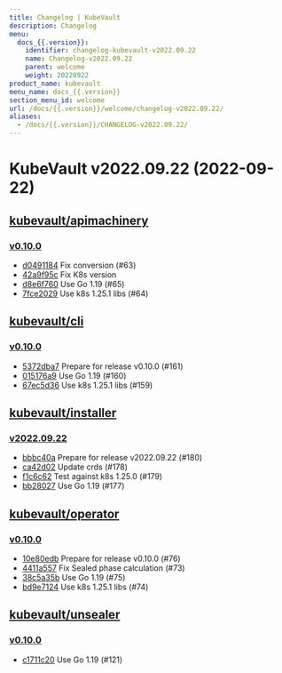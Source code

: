 ```yaml
---
title: Changelog | KubeVault
description: Changelog
menu:
  docs_{{.version}}:
    identifier: changelog-kubevault-v2022.09.22
    name: Changelog-v2022.09.22
    parent: welcome
    weight: 20220922
product_name: kubevault
menu_name: docs_{{.version}}
section_menu_id: welcome
url: /docs/{{.version}}/welcome/changelog-v2022.09.22/
aliases:
  - /docs/{{.version}}/CHANGELOG-v2022.09.22/
---
```


# KubeVault v2022.09.22 (2022-09-22)


## [kubevault/apimachinery](https://github.com/kubevault/apimachinery)

### [v0.10.0](https://github.com/kubevault/apimachinery/releases/tag/v0.10.0)

- [d0491184](https://github.com/kubevault/apimachinery/commit/d0491184) Fix conversion (#63)
- [42a9f95c](https://github.com/kubevault/apimachinery/commit/42a9f95c) Fix K8s version
- [d8e6f760](https://github.com/kubevault/apimachinery/commit/d8e6f760) Use Go 1.19 (#65)
- [7fce2029](https://github.com/kubevault/apimachinery/commit/7fce2029) Use k8s 1.25.1 libs (#64)



## [kubevault/cli](https://github.com/kubevault/cli)

### [v0.10.0](https://github.com/kubevault/cli/releases/tag/v0.10.0)

- [5372dba7](https://github.com/kubevault/cli/commit/5372dba7) Prepare for release v0.10.0 (#161)
- [015176a9](https://github.com/kubevault/cli/commit/015176a9) Use Go 1.19 (#160)
- [67ec5d36](https://github.com/kubevault/cli/commit/67ec5d36) Use k8s 1.25.1 libs (#159)



## [kubevault/installer](https://github.com/kubevault/installer)

### [v2022.09.22](https://github.com/kubevault/installer/releases/tag/v2022.09.22)

- [bbbc40a](https://github.com/kubevault/installer/commit/bbbc40a) Prepare for release v2022.09.22 (#180)
- [ca42d02](https://github.com/kubevault/installer/commit/ca42d02) Update crds (#178)
- [f1c6c62](https://github.com/kubevault/installer/commit/f1c6c62) Test against k8s 1.25.0 (#179)
- [bb28027](https://github.com/kubevault/installer/commit/bb28027) Use Go 1.19 (#177)



## [kubevault/operator](https://github.com/kubevault/operator)

### [v0.10.0](https://github.com/kubevault/operator/releases/tag/v0.10.0)

- [10e80edb](https://github.com/kubevault/operator/commit/10e80edb) Prepare for release v0.10.0 (#76)
- [4411a557](https://github.com/kubevault/operator/commit/4411a557) Fix Sealed phase calculation (#73)
- [38c5a35b](https://github.com/kubevault/operator/commit/38c5a35b) Use Go 1.19 (#75)
- [bd9e7124](https://github.com/kubevault/operator/commit/bd9e7124) Use k8s 1.25.1 libs (#74)



## [kubevault/unsealer](https://github.com/kubevault/unsealer)

### [v0.10.0](https://github.com/kubevault/unsealer/releases/tag/v0.10.0)

- [c1711c20](https://github.com/kubevault/unsealer/commit/c1711c20) Use Go 1.19 (#121)




